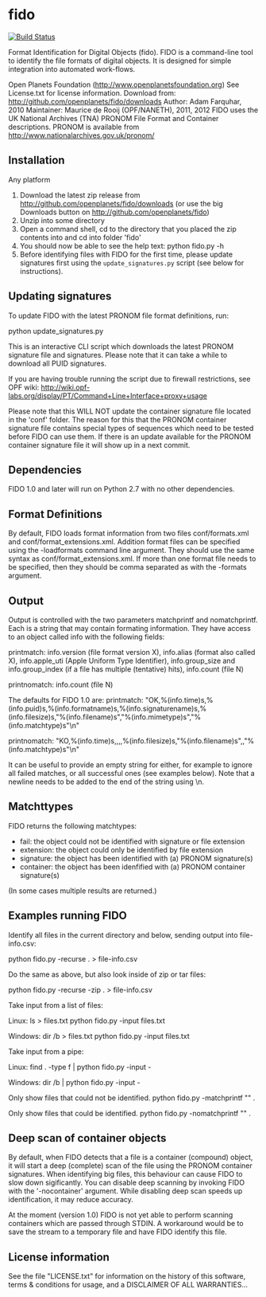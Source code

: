 fido
====

[![Build Status](https://secure.travis-ci.org/edsu/fido.png)](http://travis-ci.org/edsu/fido)

Format Identification for Digital Objects (fido). FIDO is a command-line tool
to identify the file formats of digital objects. It is designed for simple
integration into automated work-flows.

Open Planets Foundation (http://www.openplanetsfoundation.org)
See License.txt for license information.
Download from: http://github.com/openplanets/fido/downloads
Author: Adam Farquhar, 2010
Maintainer: Maurice de Rooij (OPF/NANETH), 2011, 2012
FIDO uses the UK National Archives (TNA) PRONOM File Format and Container descriptions.
PRONOM is available from http://www.nationalarchives.gov.uk/pronom/

Installation
------------

Any platform
1. Download the latest zip release from http://github.com/openplanets/fido/downloads (or use the big Downloads button on http://github.com/openplanets/fido)
1. Unzip into some directory
1. Open a command shell, cd to the directory that you placed the zip contents into and cd into folder 'fido'
1. You should now be able to see the help text: python fido.py -h
1. Before identifying files with FIDO for the first time, please update signatures first using the `update_signatures.py` script (see below for instructions).

Updating signatures
-------------------

To update FIDO with the latest PRONOM file format definitions, run:

   python update\_signatures.py

This is an interactive CLI script which downloads the latest PRONOM signature file and signatures. Please note that it can take a while to download all PUID signatures.

If you are having trouble running the script due to firewall restrictions, see OPF wiki: http://wiki.opf-labs.org/display/PT/Command+Line+Interface+proxy+usage

Please note that this WILL NOT update the container signature file located in the 'conf' folder.  The reason for this that the PRONOM container signature file contains special types of sequences which need to be tested before FIDO can use them. If there is an update available for the PRONOM container signature file it will show up in a next commit.

Dependencies
------------

FIDO 1.0 and later will run on Python 2.7 with no other dependencies.

Format Definitions
------------------

By default, FIDO loads format information from two files conf/formats.xml
and conf/format\_extensions.xml. Addition format files can be specified using
the -loadformats command line argument.  They should use the same syntax as 
conf/format\_extensions.xml. If more than one format file needs to be specified,
then they should be comma separated as with the -formats argument.

Output
------

Output is controlled with the two parameters matchprintf and nomatchprintf.
Each is a string that may contain formating information.  They have access to
an object called info with the following fields:

printmatch: info.version (file format version X), info.alias (format also called X), info.apple\_uti (Apple Uniform Type Identifier), info.group\_size and info.group\_index (if a file has multiple (tentative) hits), info.count (file N)

printnomatch: info.count (file N)

The defaults for FIDO 1.0 are:
  printmatch: 
    "OK,%(info.time)s,%(info.puid)s,%(info.formatname)s,%(info.signaturename)s,%(info.filesize)s,\"%(info.filename)s\",\"%(info.mimetype)s\",\"%(info.matchtype)s\"\n"

  printnomatch:
    "KO,%(info.time)s,,,,%(info.filesize)s,\"%(info.filename)s\",,\"%(info.matchtype)s\"\n"

It can be useful to provide an empty string for either, for example to ignore all failed matches, or all successful ones (see examples below). 
Note that a newline needs to be added to the end of the string using \n.

Matchttypes
-----------

FIDO returns the following matchtypes:
- fail:      the object could not be identified with signature or file extension
- extension: the object could only be identified by file extension
- signature: the object has been identified with (a) PRONOM signature(s)
- container: the object has been idenfified with (a) PRONOM container signature(s)

(In some cases multiple results are returned.)

Examples running FIDO
---------------------

Identify all files in the current directory and below, sending output into file-info.csv:

   python fido.py -recurse . > file-info.csv

Do the same as above, but also look inside of zip or tar files:

   python fido.py -recurse -zip . > file-info.csv

Take input from a list of files:

Linux:
   ls > files.txt
   python fido.py -input files.txt

Windows:
   dir /b > files.txt
   python fido.py -input files.txt

Take input from a pipe:

Linux:
   find . -type f | python fido.py -input -

Windows:
   dir /b | python fido.py -input -

Only show files that could not be identified.
   python fido.py -matchprintf "" .

Only show files that could be identified.
   python fido.py -nomatchprintf "" .

Deep scan of container objects
------------------------------

By default, when FIDO detects that a file is a container (compound) object,
it will start a deep (complete) scan of the file using the PRONOM container signatures.  When identifying big files, this behaviour can cause FIDO to slow down sigificantly.  You can disable deep scanning by invoking FIDO with the '-nocontainer' argument.  While disabling deep scan speeds up identification, it may reduce accuracy.

At the moment (version 1.0) FIDO is not yet able to perform scanning containers which are passed through STDIN. A workaround would be to save the stream to a temporary file and have FIDO identify this file.

License information
-------------------

See the file "LICENSE.txt" for information on the history of this
software, terms & conditions for usage, and a DISCLAIMER OF ALL
WARRANTIES...
